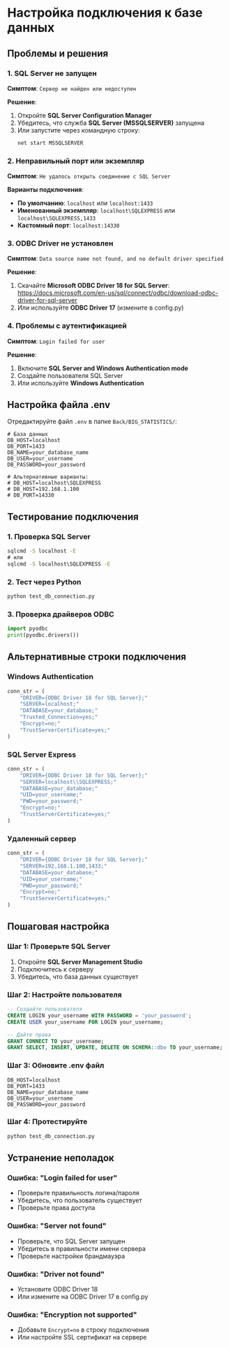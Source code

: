 # Настройка подключения к базе данных

## Проблемы и решения

### 1. SQL Server не запущен
**Симптом**: `Сервер не найден или недоступен`

**Решение**:
1. Откройте **SQL Server Configuration Manager**
2. Убедитесь, что служба **SQL Server (MSSQLSERVER)** запущена
3. Или запустите через командную строку:
   ```cmd
   net start MSSQLSERVER
   ```

### 2. Неправильный порт или экземпляр
**Симптом**: `Не удалось открыть соединение с SQL Server`

**Варианты подключения**:
- **По умолчанию**: `localhost` или `localhost:1433`
- **Именованный экземпляр**: `localhost\SQLEXPRESS` или `localhost\SQLEXPRESS,1433`
- **Кастомный порт**: `localhost:14330`

### 3. ODBC Driver не установлен
**Симптом**: `Data source name not found, and no default driver specified`

**Решение**:
1. Скачайте **Microsoft ODBC Driver 18 for SQL Server**:
   https://docs.microsoft.com/en-us/sql/connect/odbc/download-odbc-driver-for-sql-server
2. Или используйте **ODBC Driver 17** (измените в config.py)

### 4. Проблемы с аутентификацией
**Симптом**: `Login failed for user`

**Решение**:
1. Включите **SQL Server and Windows Authentication mode**
2. Создайте пользователя SQL Server
3. Или используйте **Windows Authentication**

## Настройка файла .env

Отредактируйте файл `.env` в папке `Back/BIG_STATISTICS/`:

```env
# База данных
DB_HOST=localhost
DB_PORT=1433
DB_NAME=your_database_name
DB_USER=your_username
DB_PASSWORD=your_password

# Альтернативные варианты:
# DB_HOST=localhost\SQLEXPRESS
# DB_HOST=192.168.1.100
# DB_PORT=14330
```

## Тестирование подключения

### 1. Проверка SQL Server
```cmd
sqlcmd -S localhost -E
# или
sqlcmd -S localhost\SQLEXPRESS -E
```

### 2. Тест через Python
```bash
python test_db_connection.py
```

### 3. Проверка драйверов ODBC
```python
import pyodbc
print(pyodbc.drivers())
```

## Альтернативные строки подключения

### Windows Authentication
```python
conn_str = (
    "DRIVER={ODBC Driver 18 for SQL Server};"
    "SERVER=localhost;"
    "DATABASE=your_database;"
    "Trusted_Connection=yes;"
    "Encrypt=no;"
    "TrustServerCertificate=yes;"
)
```

### SQL Server Express
```python
conn_str = (
    "DRIVER={ODBC Driver 18 for SQL Server};"
    "SERVER=localhost\\SQLEXPRESS;"
    "DATABASE=your_database;"
    "UID=your_username;"
    "PWD=your_password;"
    "Encrypt=no;"
    "TrustServerCertificate=yes;"
)
```

### Удаленный сервер
```python
conn_str = (
    "DRIVER={ODBC Driver 18 for SQL Server};"
    "SERVER=192.168.1.100,1433;"
    "DATABASE=your_database;"
    "UID=your_username;"
    "PWD=your_password;"
    "Encrypt=no;"
    "TrustServerCertificate=yes;"
)
```

## Пошаговая настройка

### Шаг 1: Проверьте SQL Server
1. Откройте **SQL Server Management Studio**
2. Подключитесь к серверу
3. Убедитесь, что база данных существует

### Шаг 2: Настройте пользователя
```sql
-- Создайте пользователя
CREATE LOGIN your_username WITH PASSWORD = 'your_password';
CREATE USER your_username FOR LOGIN your_username;

-- Дайте права
GRANT CONNECT TO your_username;
GRANT SELECT, INSERT, UPDATE, DELETE ON SCHEMA::dbo TO your_username;
```

### Шаг 3: Обновите .env файл
```env
DB_HOST=localhost
DB_PORT=1433
DB_NAME=your_database_name
DB_USER=your_username
DB_PASSWORD=your_password
```

### Шаг 4: Протестируйте
```bash
python test_db_connection.py
```

## Устранение неполадок

### Ошибка: "Login failed for user"
- Проверьте правильность логина/пароля
- Убедитесь, что пользователь существует
- Проверьте права доступа

### Ошибка: "Server not found"
- Проверьте, что SQL Server запущен
- Убедитесь в правильности имени сервера
- Проверьте настройки брандмауэра

### Ошибка: "Driver not found"
- Установите ODBC Driver 18
- Или измените на ODBC Driver 17 в config.py

### Ошибка: "Encryption not supported"
- Добавьте `Encrypt=no` в строку подключения
- Или настройте SSL сертификат на сервере 